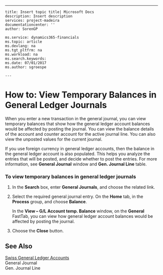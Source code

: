 ---
    title: Insert topic title| Microsoft Docs
    description: Insert description
    services: project-madeira
    documentationcenter: ''
    author: SorenGP

    ms.service: dynamics365-financials
    ms.topic: article
    ms.devlang: na
    ms.tgt_pltfrm: na
    ms.workload: na
    ms.search.keywords:
    ms.date: 07/01/2017
    ms.author: sgroespe

    ---
# How to: View Temporary Balances in General Ledger Journals
When you enter a new transaction in the general journal, you can view temporary balances that show how the general ledger account balances would be affected by posting the journal. You can view the balance details of the account and counter account for the active journal line. You can also view the unposted values for the current journal.  
  
 If you use foreign currency in general ledger accounts, then the balance in the general ledger account is also populated. This helps you analyze the entries that will be posted, and decide whether to post the entries. For more information, see **General Journal** window and **Gen. Journal Line** table.  
  
### To view temporary balances in general ledger journals  
  
1.  In the **Search** box, enter **General Journals**, and choose the related link.  
  
2.  Select the required general journal entry. On the **Home** tab, in the **Process** group, and choose **Balance**.  
  
     In the **View – G\/L Account temp. Balance** window, on the **General** FastTab, you can view how general ledger account balances would be affected by posting the journal.  
  
3.  Choose the **Close** button.  
  
## See Also  
 [Swiss General Ledger Accounts](../swiss-general-ledger-accounts.md)   
 General Journal   
 Gen. Journal Line
